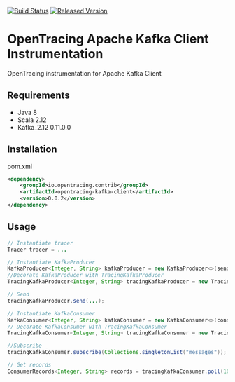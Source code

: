 [![Build Status][ci-img]][ci] [![Released Version][maven-img]][maven]


# OpenTracing Apache Kafka Client Instrumentation
OpenTracing instrumentation for Apache Kafka Client

## Requirements

- Java 8
- Scala 2.12
- Kafka_2.12 0.11.0.0

## Installation

pom.xml
```xml
<dependency>
    <groupId>io.opentracing.contrib</groupId>
    <artifactId>opentracing-kafka-client</artifactId>
    <version>0.0.2</version>
</dependency>
```

## Usage


```java
// Instantiate tracer
Tracer tracer = ...

// Instantiate KafkaProducer
KafkaProducer<Integer, String> kafkaProducer = new KafkaProducer<>(senderProps);
//Decorate KafkaProducer with TracingKafkaProducer
TracingKafkaProducer<Integer, String> tracingKafkaProducer = new TracingKafkaProducer<>(kafkaProducer, tracer);

// Send
tracingKafkaProducer.send(...);

// Instantiate KafkaConsumer
KafkaConsumer<Integer, String> kafkaConsumer = new KafkaConsumer<>(consumerProps);
// Decorate KafkaConsumer with TracingKafkaConsumer
TracingKafkaConsumer<Integer, String> tracingKafkaConsumer = new TracingKafkaConsumer<>(kafkaConsumer, tracer);

//Subscribe
tracingKafkaConsumer.subscribe(Collections.singletonList("messages"));

// Get records
ConsumerRecords<Integer, String> records = tracingKafkaConsumer.poll(1000);

```

[ci-img]: https://travis-ci.org/opentracing-contrib/java-kafka-client.svg?branch=master
[ci]: https://travis-ci.org/opentracing-contrib/java-kafka-client
[maven-img]: https://img.shields.io/maven-central/v/io.opentracing.contrib/opentracing-kafka-client.svg
[maven]: http://search.maven.org/#search%7Cga%7C1%7Copentracing-kafka-client
